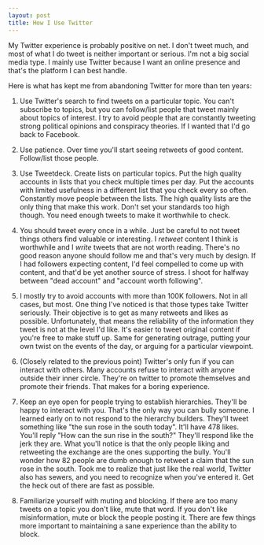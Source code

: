 ```yaml
---
layout: post
title: How I Use Twitter
---
```


My Twitter experience is probably positive on net. I don't tweet much, and most of what I do tweet is neither important or serious. I'm not a big social media type. I mainly use Twitter because I want an online presence and that's the platform I can best handle.

Here is what has kept me from abandoning Twitter for more than ten years:

1. Use Twitter's search to find tweets on a particular topic. You can't subscribe to topics, but you can follow/list people that tweet mainly about topics of interest. I try to avoid people that are constantly tweeting strong political opinions and conspiracy theories. If I wanted that I'd go back to Facebook.

2. Use patience. Over time you'll start seeing retweets of good content. Follow/list those people.

3. Use Tweetdeck. Create lists on particular topics. Put the high quality accounts in lists that you check multiple times per day. Put the accounts with limited usefulness in a different list that you check every so often. Constantly move people between the lists. The high quality lists are the only thing that make this work. Don't set your standards too high though. You need enough tweets to make it worthwhile to check.

4. You should tweet every once in a while. Just be careful to not tweet things others find valuable or interesting. I *retweet* content I think is worthwhile and I *write* tweets that are not worth reading. There's no good reason anyone should follow me and that's very much by design. If I had followers expecting content, I'd feel compelled to come up with content, and that'd be yet another source of stress. I shoot for halfway between "dead account" and "account worth following".

5. I mostly try to avoid accounts with more than 100K followers. Not in all cases, but most. One thing I've noticed is that those types take Twitter seriously. Their objective is to get as many retweets and likes as possible. Unfortunately, that means the reliability of the information they tweet is not at the level I'd like. It's easier to tweet original content if you're free to make stuff up. Same for generating outrage, putting your own twist on the events of the day, or arguing for a particular viewpoint.

6. (Closely related to the previous point) Twitter's only fun if you can interact with others. Many accounts refuse to interact with anyone outside their inner circle. They're on twitter to promote themselves and promote their friends. That makes for a boring experience. 

7. Keep an eye open for people trying to establish hierarchies. They'll be happy to interact with you. That's the only way you can bully someone. I learned early on to not respond to the hierarchy builders. They'll tweet something like "the sun rose in the south today". It'll have 478 likes. You'll reply "How can the sun rise in the south?" They'll respond like the jerk they are. What you'll notice is that the only people liking and retweeting the exchange are the ones supporting the bully. You'll wonder how 82 people are dumb enough to retweet a claim that the sun rose in the south. Took me to realize that just like the real world, Twitter also has sewers, and you need to recognize when you've entered it. Get the heck out of there are fast as possible.

8. Familiarize yourself with muting and blocking. If there are too many tweets on a topic you don't like, mute that word. If you don't like misinformation, mute or block the people posting it. There are few things more important to maintaining a sane experience than the ability to block.